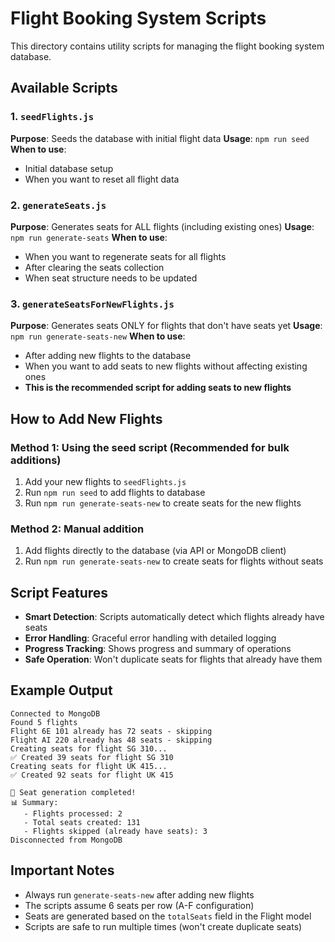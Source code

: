 # Flight Booking System Scripts

This directory contains utility scripts for managing the flight booking system database.

## Available Scripts

### 1. `seedFlights.js`
**Purpose**: Seeds the database with initial flight data
**Usage**: `npm run seed`
**When to use**: 
- Initial database setup
- When you want to reset all flight data

### 2. `generateSeats.js`
**Purpose**: Generates seats for ALL flights (including existing ones)
**Usage**: `npm run generate-seats`
**When to use**: 
- When you want to regenerate seats for all flights
- After clearing the seats collection
- When seat structure needs to be updated

### 3. `generateSeatsForNewFlights.js`
**Purpose**: Generates seats ONLY for flights that don't have seats yet
**Usage**: `npm run generate-seats-new`
**When to use**: 
- After adding new flights to the database
- When you want to add seats to new flights without affecting existing ones
- **This is the recommended script for adding seats to new flights**

## How to Add New Flights

### Method 1: Using the seed script (Recommended for bulk additions)
1. Add your new flights to `seedFlights.js`
2. Run `npm run seed` to add flights to database
3. Run `npm run generate-seats-new` to create seats for the new flights

### Method 2: Manual addition
1. Add flights directly to the database (via API or MongoDB client)
2. Run `npm run generate-seats-new` to create seats for flights without seats

## Script Features

- **Smart Detection**: Scripts automatically detect which flights already have seats
- **Error Handling**: Graceful error handling with detailed logging
- **Progress Tracking**: Shows progress and summary of operations
- **Safe Operation**: Won't duplicate seats for flights that already have them

## Example Output

```
Connected to MongoDB
Found 5 flights
Flight 6E 101 already has 72 seats - skipping
Flight AI 220 already has 48 seats - skipping
Creating seats for flight SG 310...
✅ Created 39 seats for flight SG 310
Creating seats for flight UK 415...
✅ Created 92 seats for flight UK 415

🎉 Seat generation completed!
📊 Summary:
   - Flights processed: 2
   - Total seats created: 131
   - Flights skipped (already have seats): 3
Disconnected from MongoDB
```

## Important Notes

- Always run `generate-seats-new` after adding new flights
- The scripts assume 6 seats per row (A-F configuration)
- Seats are generated based on the `totalSeats` field in the Flight model
- Scripts are safe to run multiple times (won't create duplicate seats)
